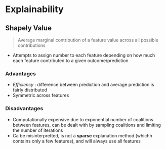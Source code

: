 # Explainability  

## Shapely Value
> Average marginal contribution of a feature value across all possible contributions 
- Attempts to assign number to each feature depending on how much each feature contributed to a given outcome/prediction  

### Advantages  
- *Efficiency* : difference between prediction and average prediction is fairly distributed  
- Symmetric across features  

### Disadvantages  
- Computationally expensive due to exponential number of coalitions between features, can be dealt with by sampling coalitions and limiting the number of iterations  
- Ca be misinterpretted, is not a **sparse** explanation method (whichh contains only a few features), and will always use all features  

